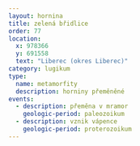 ```yaml
---
layout: hornina
title: zelená břidlice
order: 77
location:
  x: 978366
  y: 691558
  text: "Liberec (okres Liberec)"
category: lugikum
type:
  name: metamorfity
  description: horniny přeměněné
events:
  - description: přeměna v mramor
    geologic-period: paleozoikum
  - description: vznik vápence
    geologic-period: proterozoikum
---
```

